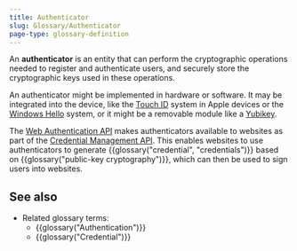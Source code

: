```yaml
---
title: Authenticator
slug: Glossary/Authenticator
page-type: glossary-definition
---
```




An **authenticator** is an entity that can perform the cryptographic operations needed to register and authenticate users, and securely store the cryptographic keys used in these operations.

An authenticator might be implemented in hardware or software. It may be integrated into the device, like the [Touch ID](https://en.wikipedia.org/wiki/Touch_ID) system in Apple devices or the [Windows Hello](https://en.wikipedia.org/wiki/Windows_10#System_security) system, or it might be a removable module like a [Yubikey](https://en.wikipedia.org/wiki/YubiKey).

The [Web Authentication API](/Web/API/Web_Authentication_API) makes authenticators available to websites as part of the [Credential Management API](/Web/API/Credential_Management_API). This enables websites to use authenticators to generate {{glossary("credential", "credentials")}} based on {{glossary("public-key cryptography")}}, which can then be used to sign users into websites.

## See also

- Related glossary terms:
  - {{glossary("Authentication")}}
  - {{glossary("Credential")}}
